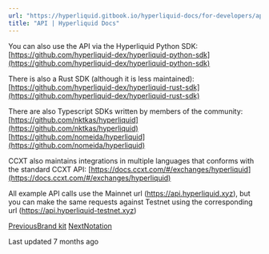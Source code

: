```yaml
---
url: "https://hyperliquid.gitbook.io/hyperliquid-docs/for-developers/api"
title: "API | Hyperliquid Docs"
---
```


You can also use the API via the Hyperliquid Python SDK: [https://github.com/hyperliquid-dex/hyperliquid-python-sdk](https://github.com/hyperliquid-dex/hyperliquid-python-sdk)

There is also a Rust SDK (although it is less maintained): [https://github.com/hyperliquid-dex/hyperliquid-rust-sdk](https://github.com/hyperliquid-dex/hyperliquid-rust-sdk)

There are also Typescript SDKs written by members of the community:
[https://github.com/nktkas/hyperliquid](https://github.com/nktkas/hyperliquid) [https://github.com/nomeida/hyperliquid](https://github.com/nomeida/hyperliquid)

CCXT also maintains integrations in multiple languages that conforms with the standard CCXT API: [https://docs.ccxt.com/#/exchanges/hyperliquid](https://docs.ccxt.com/#/exchanges/hyperliquid)

All example API calls use the Mainnet url (https://api.hyperliquid.xyz), but you can make the same requests against Testnet using the corresponding url (https://api.hyperliquid-testnet.xyz)

[PreviousBrand kit](https://hyperliquid.gitbook.io/hyperliquid-docs/brand-kit) [NextNotation](https://hyperliquid.gitbook.io/hyperliquid-docs/for-developers/api/notation)

Last updated 7 months ago